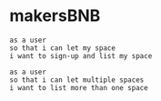 # makersBNB

```
as a user
so that i can let my space
i want to sign-up and list my space
```

```
as a user
so that i can let multiple spaces
i want to list more than one space
```
